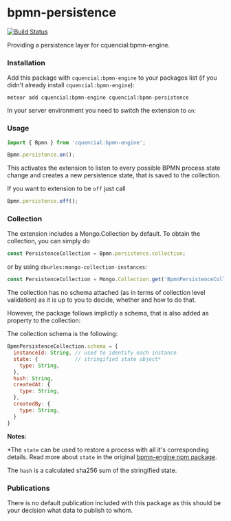 # bpmn-persistence
[![Build Status](https://travis-ci.org/cquencial/bpmn-persistence.svg?branch=master)](https://travis-ci.org/cquencial/bpmn-persistence)

Providing a persistence layer for cquencial:bpmn-engine.

### Installation

Add this package with `cquencial:bpmn-engine` to your packages list (if you didn't already install `cquencial:bpmn-engine`):

`meteor add cquencial:bpmn-engine cquencial:bpmn-persistence`

In your server environment you need to switch the extension to `on`:


### Usage

```javascript
import { Bpmn } from 'cquencial:bpmn-engine';

Bpmn.persistence.on();
```

This activates the extension to listen to every possible BPMN process state change and creates a new persistence state,
that is saved to the collection.

If you want to extension to be `off` just call

```javascript
Bpmn.persistence.off();
```


### Collection

The extension includes a Mongo.Collection by default. To obtain the collection, you can simply do

```javascript
const PersistenceCollection = Bpmn.persistence.collection;
```

or by using `dburles:mongo-collection-instances`:

```javascript
const PersistenceCollection = Mongo.Collection.get('BpmnPersistenceCollection');
```
The collection has no schema attached (as in terms of collection level validation) as it is up to you to decide, whether and how to do that.

However, the package follows implictly a schema, that is also added as property to the collection:

The collection schema is the following:

```javascript
BpmnPersistenceCollection.schema = {
  instanceId: String, // used to identify each instance
  state: {            // stringified state object*
    type: String,
  },
  hash: String,
  createdAt: {
    type: String,
  },
  createdBy: {
    type: String,
  }
}
```

**Notes:**

*The `state` can be used to restore a process with all it's corresponding details.
Read more about `state` in the original [bpmn-engine npm package](https://github.com/paed01/bpmn-engine/blob/master/API.md#getstate).

The `hash` is a calculated sha256 sum of the stringified state.


### Publications

There is no default publication included with this package as this should be your decision what data to publish to whom.